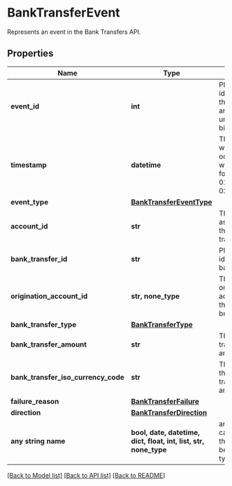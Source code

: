 # BankTransferEvent

Represents an event in the Bank Transfers API.

## Properties
Name | Type | Description | Notes
------------ | ------------- | ------------- | -------------
**event_id** | **int** | Plaid’s unique identifier for this event. IDs are sequential unsigned 64-bit integers. | 
**timestamp** | **datetime** | The datetime when this event occurred. This will be of the form &#x60;2006-01-02T15:04:05Z&#x60;. | 
**event_type** | [**BankTransferEventType**](BankTransferEventType.md) |  | 
**account_id** | **str** | The account ID associated with the bank transfer. | 
**bank_transfer_id** | **str** | Plaid’s unique identifier for a bank transfer. | 
**origination_account_id** | **str, none_type** | The ID of the origination account that this balance belongs to. | 
**bank_transfer_type** | [**BankTransferType**](BankTransferType.md) |  | 
**bank_transfer_amount** | **str** | The bank transfer amount. | 
**bank_transfer_iso_currency_code** | **str** | The currency of the bank transfer amount. | 
**failure_reason** | [**BankTransferFailure**](BankTransferFailure.md) |  | 
**direction** | [**BankTransferDirection**](BankTransferDirection.md) |  | 
**any string name** | **bool, date, datetime, dict, float, int, list, str, none_type** | any string name can be used but the value must be the correct type | [optional]

[[Back to Model list]](../README.md#documentation-for-models) [[Back to API list]](../README.md#documentation-for-api-endpoints) [[Back to README]](../README.md)



